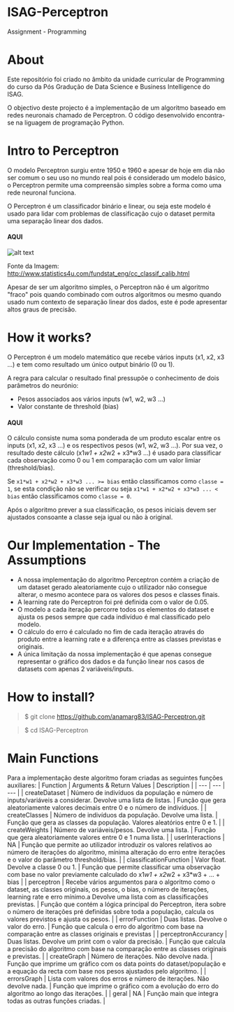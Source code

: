 # ISAG-Perceptron
Assignment - Programming

# About
Este repositório foi criado no âmbito da unidade curricular de Programming do curso da Pós Gradução de Data Science e Business Intelligence do ISAG. 

O objectivo deste projecto é a implementação de um algoritmo baseado em redes neuronais chamado de Perceptron. O código desenvolvido encontra-se na liguagem de programação Python.

# Intro to Perceptron 
O modelo Perceptron surgiu entre 1950 e 1960 e apesar de hoje em dia não ser comum o seu uso no mundo real pois é considerado um modelo básico, o Perceptron permite uma compreensão simples sobre a forma como uma rede neuronal funciona. 

O Perceptron é um classificador binário e linear, ou seja este modelo é usado para lidar com problemas de classificação cujo o dataset permita uma separação linear dos dados. 

#### AQUI
![alt text](http://www.statistics4u.com/fundstat_eng/img/hl_classif_separation.png)

Fonte da Imagem: http://www.statistics4u.com/fundstat_eng/cc_classif_calib.html

Apesar de ser um algoritmo simples, o Perceptron não é um algoritmo "fraco" pois quando combinado com outros algoritmos ou mesmo quando usado num contexto de separação linear dos dados, este é pode apresentar altos graus de precisão. 

# How it works?

O Perceptron é um modelo matemático que recebe vários inputs (x1, x2, x3 ...) e tem como resultado um único output binário (0 ou 1). 

A regra para calcular o resultado final pressupõe o conhecimento de dois parâmetros do neurónio: 
* Pesos associados aos vários inputs (w1, w2, w3 ...)
* Valor constante de threshold (bias)

#### AQUI
O cálculo consiste numa soma ponderada de um produto escalar entre os inputs (x1, x2, x3 ...) e os respectivos pesos (w1, w2, w3 ...). Por sua vez, o resultado deste cálculo (x1*w1 + x2*w2 + x3*w3 ...) é usado para classificar cada observação como 0 ou 1 em comparação com um valor limiar (threshold/bias). 

Se ```x1*w1 + x2*w2 + x3*w3 ... >= bias``` então classificamos como ```classe = 1```, se esta condição não se verificar ou seja ```x1*w1 + x2*w2 + x3*w3 ... < bias``` então classificamos como ```classe = 0```. 

Após o algoritmo prever a sua classificação, os pesos iniciais devem ser ajustados consoante a classe seja igual ou não à original. 

# Our Implementation - The Assumptions 
* A nossa implementação do algoritmo Perceptron contém a criação de um dataset gerado aleatoriamente cujo o utilizador não consegue alterar, o mesmo acontece para os valores dos pesos e classes finais. 
* A learning rate do Perceptron foi pré definida com o valor de 0.05.
* O modelo a cada iteração percorre todos os elementos do dataset e ajusta os pesos sempre que cada indivíduo é mal classificado pelo modelo. 
* O cálculo do erro é calculado no fim de cada iteração através do produto entre a learning rate e a diferença entre as classes previstas e originais. 
* A única limitação da nossa implementação é que apenas consegue representar o gráfico dos dados e da função linear nos casos de datasets com apenas 2 variáveis/inputs. 

# How to install? 
> $ git clone https://github.com/anamarg83/ISAG-Perceptron.git

> $ cd ISAG-Perceptron

# Main Functions 
Para a implementação deste algoritmo foram criadas as seguintes funções auxiliares:
| Function | Arguments & Return Values | Description |
| --- | --- | --- |
| createDataset | Número de indivíduos da população e número de inputs/variáveis a considerar. Devolve uma lista de listas. | Função que gera aleatoriamente valores decimais entre 0 e o número de indivíduos. |
| createClasses | Número de indivíduos da população. Devolve uma lista. | Função que gera as classes da população. Valores aleatórios entre 0 e 1. |
|  createWeights | Número de variáveis/pesos. Devolve uma lista. | Função que gera aleatoriamente valores entre 0 e 1 numa lista. |
| userInteractions | NA | Função que permite ao utilizador introduzir os valores relativos ao número de iterações do algoritmo, mínima alteração do erro entre iterações e o valor do parâmetro threshold/bias. | 
| classificationFunction | Valor float. Devolve a classe 0 ou 1. | Função que permite classificar uma observação com base no valor previamente calculado do x1*w1 + x2*w2 + x3*w3 + ... + bias  | 
| perceptron | Recebe vários argumentos para o algoritmo como o dataset, as classes originais, os pesos, o  bias, o número de iterações, learning rate e erro mínimo.a Devolve uma lista com as classificações previstas. | Função que contém a lógica principal do Perceptron, itera sobre o número de iterações pré definidas sobre toda a população, calcula os valores previstos e ajusta os pesos. | 
| errorFunction | Duas listas. Devolve o valor do erro. | Função que calcula o erro do algoritmo com base na comparação entre as classes originais e previstas | 
| perceptronAccurancy | Duas listas. Devolve um print com o valor da precisão. | Função que calcula a precisão do algoritmo com base na comparação entre as classes originais e previstas. | 
| createGraph | Número de iterações. Não devolve nada. | Função que imprime um gráfico com os data points do dataset/população e a equação da recta com base nos pesos ajustados pelo algoritmo. | 
| errorsGraph | Lista com valores dos erros e número de iterações. Não devolve nada. | Função que imprime o gráfico com a evolução do erro do algoritmo ao longo das iterações. | 
| geral | NA | Função main que integra todas as outras funções criadas. | 




